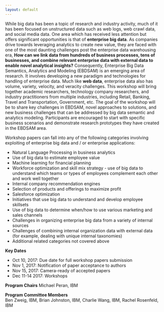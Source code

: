 ```yaml
---
layout: default
---
```

While big data has been a topic of research and industry activity, much of it has been focused on unstructured data such as web logs, web crawl data, and social media data. One area which has received less attention but offers significant opportunities is that of **enterprise big data**. As companies drive towards leveraging analytics to create new value, they are faced with one of the most daunting challenges post the enterprise data warehousing era, **How can we link data from hundreds of business processes, tens of businesses, and combine relevant enterprise data with external data to enable novel analytical insights?** Consequently, Enterprise Big Data Semantics, Analytics and Modeling (EBDSAM) is an emerging area of research. It involves developing a new paradigm and technologies for handling of enterprise data. Much like **web data**, enterprise data also has volume, variety, velocity, and veracity challenges. This workshop will bring together academic researchers, technology company researchers, and industry practitioners from multiple industries, including Retail, Banking, Travel and Transportation, Government, etc. The goal of the workshop will be to share key challenges in EBDSAM, novel approaches to solutions, and new business challenges that can be addressed by big data semantic and analytics modeling. Participants are encouraged to start with specific business scenarios and demonstrate research prototypes they have created in the EBDSAM area.

Workshop papers can fall into any of the following categories involving exploiting of enterprise big data and / or enterprise applications:
* Natural Language Processing in business analytics
* Use of big data to estimate employee value
* Machine learning for financial planning
* Workforce optimization and skill mix strategy - use of big data to understand which teams or types of employees complement each other and work well together
* Internal company recommendation engines 
* Selection of products and offerings to maximize profit 
* Salesforce optimization
* Initiatives that use big data to understand and develop employee skillsets
* Use of big data to determine when/how to use various marketing and sales channels
* Challenges in organizing enterprise big data from a variety of internal sources
* Challenges of combining internal organization data with external data (for example, dealing with unique internal taxonomies)
* Additional related categories not covered above

**Key Dates**
* Oct 10, 2017: Due date for full workshop papers submission
* Nov 1, 2017: Notification of paper acceptance to authors 
* Nov 15, 2017: Camera-ready of accepted papers 
* Dec 11-14  2017: Workshops

**Program Chairs**
Michael Peran, IBM 

**Program Committee Members**  
Ben Zweig, IBM, Brian Johnston, IBM, Charlie Wang, IBM, Rachel Rosenfeld, IBM
